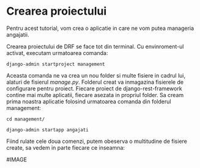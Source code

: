 # Crearea proiectului

Pentru acest tutorial, vom crea o aplicatie in care ne vom putea manageria angajatii.

Crearea proiectului de DRF se face tot din terminal. Cu envinroment-ul activat,
executam urmatoarea comanda:

```commandline
django-admin startproject management
```

Aceasta comanda ne va crea un nou folder si multe fisiere in cadrul lui, alaturi de fisierul *manage.py*.
Folderul creat va inmagazina fisierele de configurare pentru proiect. Fiecare proiect de django-rest-framework contine 
mai multe aplicatii, fiecare asezata in propriul folder. Sa cream prima noastra aplicatie folosind urmatoarea comanda din
folderul management:

```commandline
cd management/

django-admin startapp angajati
```

Fiind rulate cele doua comenzi, putem obeserva o multitudine de fisiere create, sa vedem in parte fiecare ce inseamna:

#IMAGE




